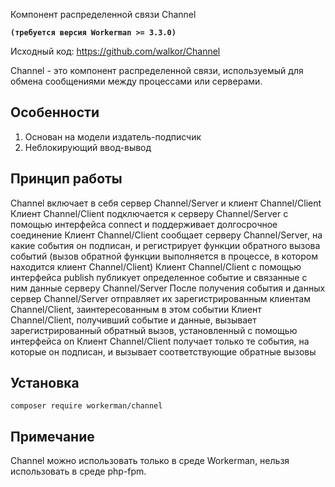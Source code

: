 Компонент распределенной связи Channel

**``` (требуется версия Workerman >= 3.3.0) ```**

Исходный код: https://github.com/walkor/Channel

Channel - это компонент распределенной связи, используемый для обмена сообщениями между процессами или серверами.

## Особенности

1. Основан на модели издатель-подписчик
2. Неблокирующий ввод-вывод

## Принцип работы

Channel включает в себя сервер Channel/Server и клиент Channel/Client
Клиент Channel/Client подключается к серверу Channel/Server с помощью интерфейса connect и поддерживает долгосрочное соединение
Клиент Channel/Client сообщает серверу Channel/Server, на какие события он подписан, и регистрирует функции обратного вызова событий (вызов обратной функции выполняется в процессе, в котором находится клиент Channel/Client)
Клиент Channel/Client с помощью интерфейса publish публикует определенное событие и связанные с ним данные серверу Channel/Server
После получения события и данных сервер Channel/Server отправляет их зарегистрированным клиентам Channel/Client, заинтересованным в этом событии
Клиент Channel/Client, получивший событие и данные, вызывает зарегистрированный обратный вызов, установленный с помощью интерфейса on
Клиент Channel/Client получает только те события, на которые он подписан, и вызывает соответствующие обратные вызовы

## Установка

`composer require workerman/channel`

## Примечание

Channel можно использовать только в среде Workerman, нельзя использовать в среде php-fpm.
